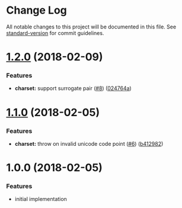 # Change Log

All notable changes to this project will be documented in this file. See [standard-version](https://github.com/conventional-changelog/standard-version) for commit guidelines.

<a name="1.2.0"></a>
# [1.2.0](https://github.com/ikatyang/regexp-util/compare/v1.1.0...v1.2.0) (2018-02-09)


### Features

* **charset:** support surrogate pair ([#8](https://github.com/ikatyang/regexp-util/issues/8)) ([024764a](https://github.com/ikatyang/regexp-util/commit/024764a))



<a name="1.1.0"></a>
# [1.1.0](https://github.com/ikatyang/regexp-util/compare/v1.0.0...v1.1.0) (2018-02-05)


### Features

* **charset:** throw on invalid unicode code point ([#6](https://github.com/ikatyang/regexp-util/issues/6)) ([b412982](https://github.com/ikatyang/regexp-util/commit/b412982))



<a name="1.0.0"></a>
# 1.0.0 (2018-02-05)

### Features

* initial implementation

